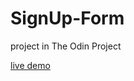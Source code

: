 # SignUp-Form
project in The Odin Project

[live demo](https://snow-ham1949.github.io/SignUp-Form/)

